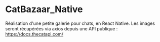 # CatBazaar_Native
 Réalisation d'une petite galerie pour chats, en React Native. Les images seront récupérées via axios depuis une API publique : https://docs.thecatapi.com/
